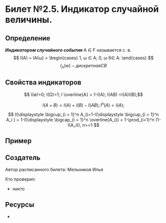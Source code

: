 # Билет №2.5. Индикатор случайной величины.

## Определение

***Индикатором случайного события*** A ∈ F называется с. в.
$$ I(A) = IA(ω) =
\begin{cases}
  1, ω ∈ A;
  0, ω 6∈ A.
\end{cases}
$$
$$ I_A (w) - дискретная СВ$$

## Свойства индикаторов
$$ I(∅)=0; I(Ω)=1; I \overline{A} = 1-I(A); I(AB) =I(A)I(B);$$

$$ I(A+B)=I(A)+I(B)-I(AB); I^n(A)=I(A);$$

$$ I(\displaystyle \bigcup_{i = 1}^n A_i)=1-I(\displaystyle \bigcup_{i = 1}^n A_i ) = 1-I(\displaystyle \bigcap_{i = 1}^n \overline{A_i}) = 1-\prod_(i=1)^n (1-I(A_i)), n>=1 $$

## Пример

## Создатель

Автор расписанного билета: Мельников Илья

Кто проверил:
- никто

## Ресурсы
-
